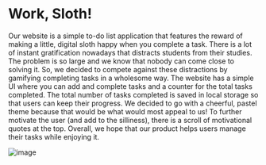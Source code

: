 # Work, Sloth!

Our website is a simple to-do list application that features the reward of making a little, digital sloth happy when you complete a task. There is a lot of instant gratification nowadays that distracts students from their studies. The problem is so large and we know that nobody can come close to solving it. So, we decided to compete against these distractions by gamifying completing tasks in a wholesome way. The website has a simple UI where you can add and complete tasks and a counter for the total tasks completed. The total number of tasks completed is saved in local storage so that users can keep their progress. We decided to go with a cheerful, pastel theme because that would be what would most appeal to us! To further motivate the user (and add to the silliness), there is a scroll of motivational quotes at the top. Overall, we hope that our product helps users manage their tasks while enjoying it.

![image](https://github.com/user-attachments/assets/7c19fb3b-088d-46f7-93ae-c0ba7f3d0763)
